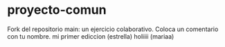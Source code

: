 # proyecto-comun
Fork del repositorio main: un ejercicio colaborativo.
Coloca un comentario con tu nombre.
mi primer ediccion (estrella) 
holiiii (mariaa)
